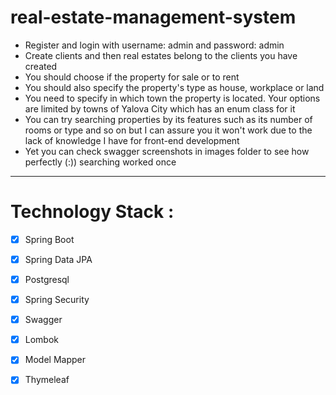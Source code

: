 # real-estate-management-system

* Register and login with username: admin and password: admin <br>
* Create clients and then real estates belong to the clients you have created <br>
* You should choose if the property for sale or to rent <br>
* You should also specify the property's type as house, workplace or land <br>
* You need to specify in which town the property is located. Your options are limited by towns of Yalova City which has an enum class for it <br>
* You can try searching properties by its features such as its number of rooms or type and so on but I can assure you it won't work due to the lack of knowledge I have for front-end development <br>
* Yet you can check swagger screenshots in images folder to see how perfectly (:)) searching worked once <br>

<hr>

# Technology Stack :

- [x] Spring Boot
- [x] Spring Data JPA
- [x] Postgresql
- [x] Spring Security
- [x] Swagger
- [x] Lombok
- [x] Model Mapper
- [x] Thymeleaf


